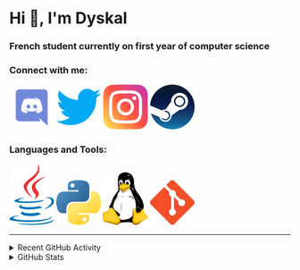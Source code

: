 # Hi 👋, I'm Dyskal

### French student currently on first year of computer science

### Connect with me:

![Discord](./images/discord.svg "Dyskal#9636")
[![Twitter](./images/twitter.svg "@dyskal")](https://twitter.com/dyskal)
[![Instagram](./images/insta.svg "@dyskal")](https://instagram.com/dyskal)
[![Steam](./images/steam.svg "dyskal")](https://steamcommunity.com/id/dyskal/)

### Languages and Tools:

[![Java](./images/java.svg)](https://www.oracle.com/java/)
[![Python](./images/python.svg)](https://www.python.org/)
![Linux](./images/linux.svg)
[![Git](./images/git.svg)](https://git-scm.com/)

---

<details>
<summary>Recent GitHub Activity</summary>

<!--START_SECTION:activity-->


1. ❌ Closed PR [#25](https://github.com/Dyskal/DiscordRP/pull/25) in [Dyskal/DiscordRP](https://github.com/Dyskal/DiscordRP)
2. 🎉 Merged PR [#27](https://github.com/Dyskal/TwitchPlayerOpener/pull/27) in [Dyskal/TwitchPlayerOpener](https://github.com/Dyskal/TwitchPlayerOpener)
3. 🎉 Merged PR [#26](https://github.com/Dyskal/TwitchPlayerOpener/pull/26) in [Dyskal/TwitchPlayerOpener](https://github.com/Dyskal/TwitchPlayerOpener)
4. 🎉 Merged PR [#23](https://github.com/Dyskal/DiscordRP/pull/23) in [Dyskal/DiscordRP](https://github.com/Dyskal/DiscordRP)
5. 🎉 Merged PR [#24](https://github.com/Dyskal/DiscordRP/pull/24) in [Dyskal/DiscordRP](https://github.com/Dyskal/DiscordRP)
5. 🎉 Merged PR [#16](https://github.com/Dyskal/DiscordRP/pull/16) in [Dyskal/DiscordRP](https://github.com/Dyskal/DiscordRP)
6. 🎉 Merged PR [#17](https://github.com/Dyskal/TwitchPlayerOpener/pull/17) in [Dyskal/TwitchPlayerOpener](https://github.com/Dyskal/TwitchPlayerOpener)

<!--END_SECTION:activity-->

</details>

<details>
<summary>GitHub Stats</summary>

![GitHub Stats](https://github-readme-stats.vercel.app/api/top-langs?username=dyskal&show_icons=true&locale=en&layout=compact&card_width=445&langs_count=10&hide_borders=true)
![GitHub Stats](https://github-readme-stats.vercel.app/api?username=dyskal&show_icons=true&locale=en&include_all_commits=true&hide_borders=true)
</details>


